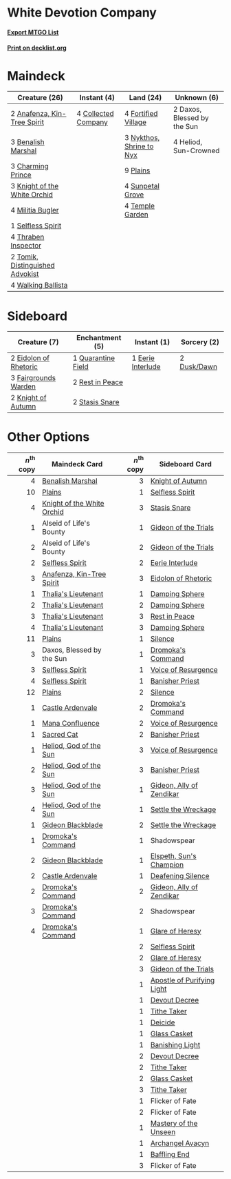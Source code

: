# White Devotion Company

#### [Export MTGO List](../collection/White%20Devotion%20Company/White%20Devotion%20Company.txt)
#### [Print on decklist.org](http://decklist.org/?deckmain=2%09Anafenza,%20Kin-Tree%20Spirit%0A3%09Benalish%20Marshal%0A3%09Charming%20Prince%0A4%09Collected%20Company%0A2%09Daxos,%20Blessed%20by%20the%20Sun%0A4%09Fortified%20Village%0A4%09Heliod,%20Sun-Crowned%0A3%09Knight%20of%20the%20White%20Orchid%0A4%09Militia%20Bugler%0A3%09Nykthos,%20Shrine%20to%20Nyx%0A9%09Plains%0A1%09Selfless%20Spirit%0A4%09Sunpetal%20Grove%0A4%09Temple%20Garden%0A4%09Thraben%20Inspector%0A2%09Tomik,%20Distinguished%20Advokist%0A4%09Walking%20Ballista&deckside=2%09Dusk/Dawn%0A1%09Eerie%20Interlude%0A2%09Eidolon%20of%20Rhetoric%0A3%09Fairgrounds%20Warden%0A2%09Knight%20of%20Autumn%0A1%09Quarantine%20Field%0A2%09Rest%20in%20Peace%0A2%09Stasis%20Snare)
# Maindeck

|                                              Creature (26)                                               |                                         Instant (4)                                          |                                             Land (24)                                             |        Unknown (6)        |
|----------------------------------------------------------------------------------------------------------|----------------------------------------------------------------------------------------------|---------------------------------------------------------------------------------------------------|---------------------------|
|2 [Anafenza, Kin-Tree Spirit](http://gatherer.wizards.com/Pages/Card/Details.aspx?multiverseid=394490)    |4 [Collected Company](http://gatherer.wizards.com/Pages/Card/Details.aspx?multiverseid=394519)|4 [Fortified Village](http://gatherer.wizards.com/Pages/Card/Details.aspx?multiverseid=410042)     |2 Daxos, Blessed by the Sun|
|3 [Benalish Marshal](http://gatherer.wizards.com/Pages/Card/Details.aspx?multiverseid=442894)             |                                                                                              |3 [Nykthos, Shrine to Nyx](http://gatherer.wizards.com/Pages/Card/Details.aspx?multiverseid=373713)|4 Heliod, Sun-Crowned      |
|3 [Charming Prince](http://gatherer.wizards.com/Pages/Card/Details.aspx?multiverseid=472970)              |                                                                                              |9 [Plains](http://gatherer.wizards.com/Pages/Card/Details.aspx?multiverseid=439856)                |                           |
|3 [Knight of the White Orchid](http://gatherer.wizards.com/Pages/Card/Details.aspx?multiverseid=178094)   |                                                                                              |4 [Sunpetal Grove](http://gatherer.wizards.com/Pages/Card/Details.aspx?multiverseid=420946)        |                           |
|4 [Militia Bugler](http://gatherer.wizards.com/Pages/Card/Details.aspx?multiverseid=447165)               |                                                                                              |4 [Temple Garden](http://gatherer.wizards.com/Pages/Card/Details.aspx?multiverseid=405112)         |                           |
|1 [Selfless Spirit](http://gatherer.wizards.com/Pages/Card/Details.aspx?multiverseid=414332)              |                                                                                              |                                                                                                   |                           |
|4 [Thraben Inspector](http://gatherer.wizards.com/Pages/Card/Details.aspx?multiverseid=409784)            |                                                                                              |                                                                                                   |                           |
|2 [Tomik, Distinguished Advokist](http://gatherer.wizards.com/Pages/Card/Details.aspx?multiverseid=460961)|                                                                                              |                                                                                                   |                           |
|4 [Walking Ballista](http://gatherer.wizards.com/Pages/Card/Details.aspx?multiverseid=423848)             |                                                                                              |                                                                                                   |                           |


# Sideboard

|                                          Creature (7)                                          |                                       Enchantment (5)                                       |                                        Instant (1)                                         |                                     Sorcery (2)                                      |
|------------------------------------------------------------------------------------------------|---------------------------------------------------------------------------------------------|--------------------------------------------------------------------------------------------|--------------------------------------------------------------------------------------|
|2 [Eidolon of Rhetoric](http://gatherer.wizards.com/Pages/Card/Details.aspx?multiverseid=380409)|1 [Quarantine Field](http://gatherer.wizards.com/Pages/Card/Details.aspx?multiverseid=402001)|1 [Eerie Interlude](http://gatherer.wizards.com/Pages/Card/Details.aspx?multiverseid=409584)|2 [Dusk/Dawn](http://gatherer.wizards.com/Pages/Card/Details.aspx?multiverseid=426912)|
|3 [Fairgrounds Warden](http://gatherer.wizards.com/Pages/Card/Details.aspx?multiverseid=417586) |2 [Rest in Peace](http://gatherer.wizards.com/Pages/Card/Details.aspx?multiverseid=442021)   |                                                                                            |                                                                                      |
|2 [Knight of Autumn](http://gatherer.wizards.com/Pages/Card/Details.aspx?multiverseid=452933)   |2 [Stasis Snare](http://gatherer.wizards.com/Pages/Card/Details.aspx?multiverseid=402048)    |                                                                                            |                                                                                      |


# Other Options

|*n*<sup>th</sup> copy|                                            Maindeck Card                                            |*n*<sup>th</sup> copy|                                           Sideboard Card                                            |
|--------------------:|-----------------------------------------------------------------------------------------------------|--------------------:|-----------------------------------------------------------------------------------------------------|
|                    4|[Benalish Marshal](http://gatherer.wizards.com/Pages/Card/Details.aspx?multiverseid=442894)          |                    3|[Knight of Autumn](http://gatherer.wizards.com/Pages/Card/Details.aspx?multiverseid=452933)          |
|                   10|[Plains](http://gatherer.wizards.com/Pages/Card/Details.aspx?multiverseid=439856)                    |                    1|[Selfless Spirit](http://gatherer.wizards.com/Pages/Card/Details.aspx?multiverseid=414332)           |
|                    4|[Knight of the White Orchid](http://gatherer.wizards.com/Pages/Card/Details.aspx?multiverseid=178094)|                    3|[Stasis Snare](http://gatherer.wizards.com/Pages/Card/Details.aspx?multiverseid=402048)              |
|                    1|Alseid of Life's Bounty                                                                              |                    1|[Gideon of the Trials](http://gatherer.wizards.com/Pages/Card/Details.aspx?multiverseid=426716)      |
|                    2|Alseid of Life's Bounty                                                                              |                    2|[Gideon of the Trials](http://gatherer.wizards.com/Pages/Card/Details.aspx?multiverseid=426716)      |
|                    2|[Selfless Spirit](http://gatherer.wizards.com/Pages/Card/Details.aspx?multiverseid=414332)           |                    2|[Eerie Interlude](http://gatherer.wizards.com/Pages/Card/Details.aspx?multiverseid=409584)           |
|                    3|[Anafenza, Kin-Tree Spirit](http://gatherer.wizards.com/Pages/Card/Details.aspx?multiverseid=394490) |                    3|[Eidolon of Rhetoric](http://gatherer.wizards.com/Pages/Card/Details.aspx?multiverseid=380409)       |
|                    1|[Thalia's Lieutenant](http://gatherer.wizards.com/Pages/Card/Details.aspx?multiverseid=409783)       |                    1|[Damping Sphere](http://gatherer.wizards.com/Pages/Card/Details.aspx?multiverseid=443101)            |
|                    2|[Thalia's Lieutenant](http://gatherer.wizards.com/Pages/Card/Details.aspx?multiverseid=409783)       |                    2|[Damping Sphere](http://gatherer.wizards.com/Pages/Card/Details.aspx?multiverseid=443101)            |
|                    3|[Thalia's Lieutenant](http://gatherer.wizards.com/Pages/Card/Details.aspx?multiverseid=409783)       |                    3|[Rest in Peace](http://gatherer.wizards.com/Pages/Card/Details.aspx?multiverseid=442021)             |
|                    4|[Thalia's Lieutenant](http://gatherer.wizards.com/Pages/Card/Details.aspx?multiverseid=409783)       |                    3|[Damping Sphere](http://gatherer.wizards.com/Pages/Card/Details.aspx?multiverseid=443101)            |
|                   11|[Plains](http://gatherer.wizards.com/Pages/Card/Details.aspx?multiverseid=439856)                    |                    1|[Silence](http://gatherer.wizards.com/Pages/Card/Details.aspx?multiverseid=191083)                   |
|                    3|Daxos, Blessed by the Sun                                                                            |                    1|[Dromoka's Command](http://gatherer.wizards.com/Pages/Card/Details.aspx?multiverseid=394558)         |
|                    3|[Selfless Spirit](http://gatherer.wizards.com/Pages/Card/Details.aspx?multiverseid=414332)           |                    1|[Voice of Resurgence](http://gatherer.wizards.com/Pages/Card/Details.aspx?multiverseid=368951)       |
|                    4|[Selfless Spirit](http://gatherer.wizards.com/Pages/Card/Details.aspx?multiverseid=414332)           |                    1|[Banisher Priest](http://gatherer.wizards.com/Pages/Card/Details.aspx?multiverseid=394353)           |
|                   12|[Plains](http://gatherer.wizards.com/Pages/Card/Details.aspx?multiverseid=439856)                    |                    2|[Silence](http://gatherer.wizards.com/Pages/Card/Details.aspx?multiverseid=191083)                   |
|                    1|[Castle Ardenvale](http://gatherer.wizards.com/Pages/Card/Details.aspx?multiverseid=473200)          |                    2|[Dromoka's Command](http://gatherer.wizards.com/Pages/Card/Details.aspx?multiverseid=394558)         |
|                    1|[Mana Confluence](http://gatherer.wizards.com/Pages/Card/Details.aspx?multiverseid=409573)           |                    2|[Voice of Resurgence](http://gatherer.wizards.com/Pages/Card/Details.aspx?multiverseid=368951)       |
|                    1|[Sacred Cat](http://gatherer.wizards.com/Pages/Card/Details.aspx?multiverseid=426729)                |                    2|[Banisher Priest](http://gatherer.wizards.com/Pages/Card/Details.aspx?multiverseid=394353)           |
|                    1|[Heliod, God of the Sun](http://gatherer.wizards.com/Pages/Card/Details.aspx?multiverseid=373524)    |                    3|[Voice of Resurgence](http://gatherer.wizards.com/Pages/Card/Details.aspx?multiverseid=368951)       |
|                    2|[Heliod, God of the Sun](http://gatherer.wizards.com/Pages/Card/Details.aspx?multiverseid=373524)    |                    3|[Banisher Priest](http://gatherer.wizards.com/Pages/Card/Details.aspx?multiverseid=394353)           |
|                    3|[Heliod, God of the Sun](http://gatherer.wizards.com/Pages/Card/Details.aspx?multiverseid=373524)    |                    1|[Gideon, Ally of Zendikar](http://gatherer.wizards.com/Pages/Card/Details.aspx?multiverseid=401897)  |
|                    4|[Heliod, God of the Sun](http://gatherer.wizards.com/Pages/Card/Details.aspx?multiverseid=373524)    |                    1|[Settle the Wreckage](http://gatherer.wizards.com/Pages/Card/Details.aspx?multiverseid=435186)       |
|                    1|[Gideon Blackblade](http://gatherer.wizards.com/Pages/Card/Details.aspx?multiverseid=463943)         |                    2|[Settle the Wreckage](http://gatherer.wizards.com/Pages/Card/Details.aspx?multiverseid=435186)       |
|                    1|[Dromoka's Command](http://gatherer.wizards.com/Pages/Card/Details.aspx?multiverseid=394558)         |                    1|Shadowspear                                                                                          |
|                    2|[Gideon Blackblade](http://gatherer.wizards.com/Pages/Card/Details.aspx?multiverseid=463943)         |                    1|[Elspeth, Sun's Champion](http://gatherer.wizards.com/Pages/Card/Details.aspx?multiverseid=394361)   |
|                    2|[Castle Ardenvale](http://gatherer.wizards.com/Pages/Card/Details.aspx?multiverseid=473200)          |                    1|[Deafening Silence](http://gatherer.wizards.com/Pages/Card/Details.aspx?multiverseid=472972)         |
|                    2|[Dromoka's Command](http://gatherer.wizards.com/Pages/Card/Details.aspx?multiverseid=394558)         |                    2|[Gideon, Ally of Zendikar](http://gatherer.wizards.com/Pages/Card/Details.aspx?multiverseid=401897)  |
|                    3|[Dromoka's Command](http://gatherer.wizards.com/Pages/Card/Details.aspx?multiverseid=394558)         |                    2|Shadowspear                                                                                          |
|                    4|[Dromoka's Command](http://gatherer.wizards.com/Pages/Card/Details.aspx?multiverseid=394558)         |                    1|[Glare of Heresy](http://gatherer.wizards.com/Pages/Card/Details.aspx?multiverseid=373691)           |
|                     |                                                                                                     |                    2|[Selfless Spirit](http://gatherer.wizards.com/Pages/Card/Details.aspx?multiverseid=414332)           |
|                     |                                                                                                     |                    2|[Glare of Heresy](http://gatherer.wizards.com/Pages/Card/Details.aspx?multiverseid=373691)           |
|                     |                                                                                                     |                    3|[Gideon of the Trials](http://gatherer.wizards.com/Pages/Card/Details.aspx?multiverseid=426716)      |
|                     |                                                                                                     |                    1|[Apostle of Purifying Light](http://gatherer.wizards.com/Pages/Card/Details.aspx?multiverseid=466760)|
|                     |                                                                                                     |                    1|[Devout Decree](http://gatherer.wizards.com/Pages/Card/Details.aspx?multiverseid=466767)             |
|                     |                                                                                                     |                    1|[Tithe Taker](http://gatherer.wizards.com/Pages/Card/Details.aspx?multiverseid=457171)               |
|                     |                                                                                                     |                    1|[Deicide](http://gatherer.wizards.com/Pages/Card/Details.aspx?multiverseid=380395)                   |
|                     |                                                                                                     |                    1|[Glass Casket](http://gatherer.wizards.com/Pages/Card/Details.aspx?multiverseid=472977)              |
|                     |                                                                                                     |                    1|[Banishing Light](http://gatherer.wizards.com/Pages/Card/Details.aspx?multiverseid=405135)           |
|                     |                                                                                                     |                    2|[Devout Decree](http://gatherer.wizards.com/Pages/Card/Details.aspx?multiverseid=466767)             |
|                     |                                                                                                     |                    2|[Tithe Taker](http://gatherer.wizards.com/Pages/Card/Details.aspx?multiverseid=457171)               |
|                     |                                                                                                     |                    2|[Glass Casket](http://gatherer.wizards.com/Pages/Card/Details.aspx?multiverseid=472977)              |
|                     |                                                                                                     |                    3|[Tithe Taker](http://gatherer.wizards.com/Pages/Card/Details.aspx?multiverseid=457171)               |
|                     |                                                                                                     |                    1|Flicker of Fate                                                                                      |
|                     |                                                                                                     |                    2|Flicker of Fate                                                                                      |
|                     |                                                                                                     |                    1|[Mastery of the Unseen](http://gatherer.wizards.com/Pages/Card/Details.aspx?multiverseid=391878)     |
|                     |                                                                                                     |                    1|[Archangel Avacyn](http://gatherer.wizards.com/Pages/Card/Details.aspx?multiverseid=409741)          |
|                     |                                                                                                     |                    1|[Baffling End](http://gatherer.wizards.com/Pages/Card/Details.aspx?multiverseid=439658)              |
|                     |                                                                                                     |                    3|Flicker of Fate                                                                                      |

